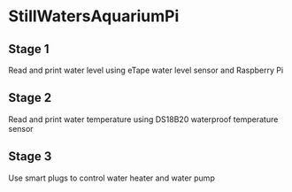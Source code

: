 # StillWatersAquariumPi

## Stage 1
Read and print water level using eTape water level sensor and Raspberry Pi

## Stage 2
Read and print water temperature using DS18B20 waterproof temperature sensor

## Stage 3
Use smart plugs to control water heater and water pump  


